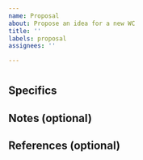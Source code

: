 ```yaml
---
name: Proposal
about: Propose an idea for a new WC
title: ''
labels: proposal
assignees: ''

---
```


# <!-- add the name of the WC you're proposing -->


## Specifics

<!-- Include any details of what you'd like this WC to include -->


## Notes (optional)

<!-- (optional) compile useful notes from the comments here -->


## References (optional)

<!-- add links to any relevant references here

- [link-name](linkurl) - link description

-->
